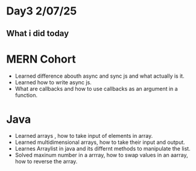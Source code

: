 # Day3 2/07/25

## What i did today

# MERN Cohort
- Learned difference abouth async and sync js and what actually is it.
- Learned how to write async js.
- What are callbacks and how to use callbacks as an argument in a function.

# Java
- Learned arrays , how to take input of elements in array.
- Learned multidimensional arrays, how to take their input and output.
- Learnes Arraylist in java and its differnt methods to manipulate the list.
- Solved maxinum number in a arrray, how to swap values in an aarray, how to reverse the array.
